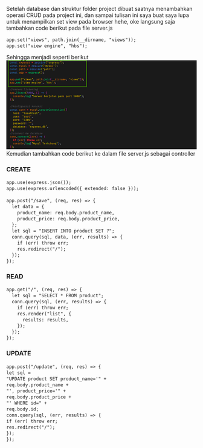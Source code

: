 Setelah database dan struktur folder project dibuat saatnya menambahkan operasi CRUD pada project ini, dan sampai tulisan ini saya buat saya lupa untuk menampilkan set view pada browser hehe, oke langsung saja tambahkan code berikut pada file server.js

``` const path = require("path");
app.set("views", path.join(__dirname, "views"));
app.set("view engine", "hbs"); 
```
Sehingga menjadi seperti berikut <br>
![](https://github.com/Bahrul-Rozak/Belajar-Node-JS/blob/main/08_CRUD_Operation/image/add%20set%20view.png) <br>
Kemudian tambahkan code berikut ke dalam file server.js sebagai controller
### CREATE
```
app.use(express.json());
app.use(express.urlencoded({ extended: false }));

app.post("/save", (req, res) => {
  let data = {
    product_name: req.body.product_name,
    product_price: req.body.product_price,
  };
  let sql = "INSERT INTO product SET ?";
  conn.query(sql, data, (err, results) => {
    if (err) throw err;
    res.redirect("/");
  });
});
```
### READ
```
app.get("/", (req, res) => {
  let sql = "SELECT * FROM product";
  conn.query(sql, (err, results) => {
    if (err) throw err;
    res.render("list", {
      results: results,
    });
  });
});
```
### UPDATE
```
app.post("/update", (req, res) => {
let sql =
"UPDATE product SET product_name='" +
req.body.product_name +
"', product_price='" +
req.body.product_price +
"' WHERE id=" +
req.body.id;
conn.query(sql, (err, results) => {
if (err) throw err;
res.redirect("/");
});
});
```
